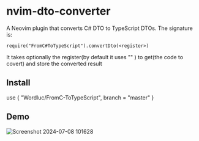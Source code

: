 # nvim-dto-converter

A Neovim plugin that converts C# DTO to TypeScript DTOs.
The signature is:
```
require("FromC#ToTypeScript").convertDto(<register>)
```
It takes optionally the register(by default it uses "" ) to get(the code to covert) and store the converted result

## Install
  use { "Wordluc/FromC-ToTypeScript", branch = "master" }
  
## Demo
![Screenshot 2024-07-08 101628](https://github.com/Wordluc/FromCsToTypeScript_PluginNvim/assets/40872910/5282773c-1f50-46e3-b9e8-4cacee87e9ac)
